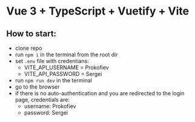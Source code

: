 # Vue 3 + TypeScript + Vuetify + Vite

## How to start:
- clone repo
- run `npm i` in the terminal from the root dir
- set `.env` file with credentians:
    - VITE_API_USERNAME = Prokofiev
    - VITE_API_PASSWORD = Sergei
- run `npm run dev` in the terminal
- go to the browser
- if there is no auto-authentication and you are redirected to the login page, credentials are:
    - username: Prokofiev
    - password: Sergei
